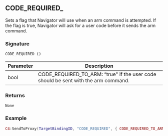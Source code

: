 ## CODE\_REQUIRED\_

Sets a flag that Navigator will use when an arm command is attempted.  If the flag is true, Navigator will ask for a user code before it sends the arm command.


### Signature

`CODE_REQUIRED ()`


| Parameter | Description |
| --- | --- |
| bool | CODE\_REQUIRED\_TO\_ARM: “true" if the user code should be sent with the arm command. |


### Returns

`None`


### Example


```lua
C4:SendToProxy(TargetBindingID, "CODE_REQUIRED", { CODE_REQUIRED_TO_ARM = true }, "NOTIFY")

```
